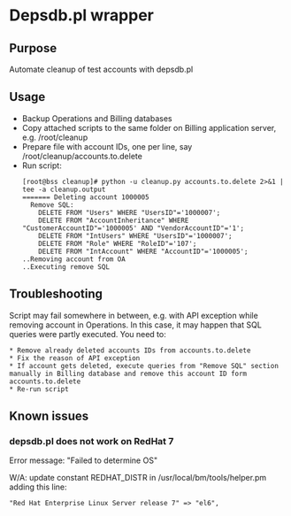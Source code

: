 # Depsdb.pl wrapper #

## Purpose ##

Automate cleanup of test accounts with depsdb.pl

## Usage ##

* Backup Operations and Billing databases
* Copy attached scripts to the same folder on Billing application server, e.g. /root/cleanup
* Prepare file with account IDs, one per line, say /root/cleanup/accounts.to.delete
* Run script:
    ```
    [root@bss cleanup]# python -u cleanup.py accounts.to.delete 2>&1 | tee -a cleanup.output
    ======= Deleting account 1000005
      Remove SQL:
        DELETE FROM "Users" WHERE "UsersID"='1000007';
        DELETE FROM "AccountInheritance" WHERE "CustomerAccountID"='1000005' AND "VendorAccountID"='1';
        DELETE FROM "IntUsers" WHERE "UsersID"='1000007';
        DELETE FROM "Role" WHERE "RoleID"='107';
        DELETE FROM "IntAccount" WHERE "AccountID"='1000005';
    ..Removing account from OA
    ..Executing remove SQL
    ```

## Troubleshooting ##

Script may fail somewhere in between, e.g. with API exception while removing account in Operations. In this case, it may happen that SQL queries were partly executed. You need to:

    * Remove already deleted accounts IDs from accounts.to.delete
    * Fix the reason of API exception
    * If account gets deleted, execute queries from "Remove SQL" section manually in Billing database and remove this account ID form accounts.to.delete
    * Re-run script

## Known issues ##

### depsdb.pl does not work on RedHat 7

Error message: "Failed to determine OS"

W/A: update constant REDHAT_DISTR in /usr/local/bm/tools/helper.pm adding this line:

    "Red Hat Enterprise Linux Server release 7" => "el6",







